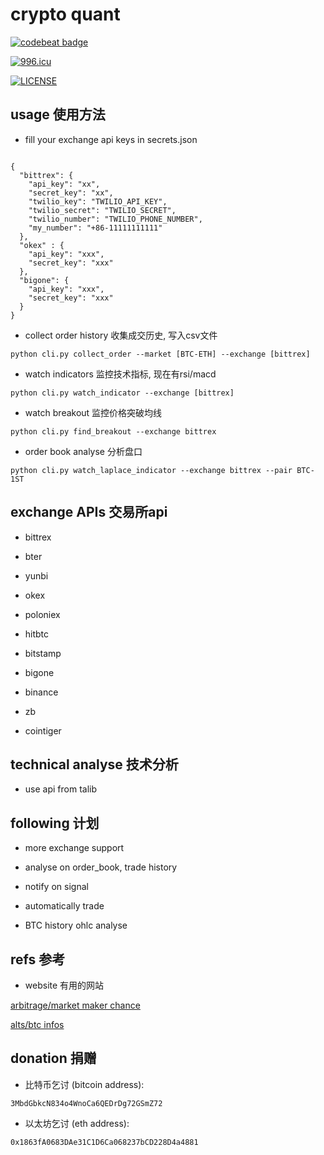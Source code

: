 # crypto quant

[![codebeat badge](https://codebeat.co/badges/3f709e50-2df2-41fb-b78b-3ee60d61452a)](https://codebeat.co/projects/github-com-dongyi-coin-maker-master)


<a href="https://996.icu"><img src="https://img.shields.io/badge/link-996.icu-red.svg" alt="996.icu" /></a>

[![LICENSE](https://img.shields.io/badge/license-Anti%20996-blue.svg)](https://github.com/996icu/996.ICU/blob/master/LICENSE)

## usage 使用方法

- fill your exchange api keys in secrets.json

```

{
  "bittrex": {
    "api_key": "xx",
    "secret_key": "xx",
    "twilio_key": "TWILIO_API_KEY",
    "twilio_secret": "TWILIO_SECRET",
    "twilio_number": "TWILIO_PHONE_NUMBER",
    "my_number": "+86-11111111111"
  },
  "okex" : {
    "api_key": "xxx",
    "secret_key": "xxx"
  },
  "bigone": {
    "api_key": "xxx",
    "secret_key": "xxx"
  }
}

```

- collect order history  收集成交历史, 写入csv文件

 `python cli.py collect_order --market [BTC-ETH] --exchange [bittrex]`

- watch indicators       监控技术指标, 现在有rsi/macd

 `python cli.py watch_indicator --exchange [bittrex]`

- watch breakout         监控价格突破均线

 `python cli.py find_breakout --exchange bittrex`

- order book analyse     分析盘口

 `python cli.py watch_laplace_indicator --exchange bittrex --pair BTC-1ST`

## exchange APIs 交易所api

- bittrex

- bter

- yunbi

- okex

- poloniex

- hitbtc

- bitstamp

- bigone

- binance

- zb

- cointiger

## technical analyse 技术分析

- use api from talib


## following 计划

- more exchange support

- analyse on order_book, trade history

- notify on signal

- automatically trade

- BTC history ohlc analyse


## refs 参考

- website 有用的网站

 [arbitrage/market maker chance](http://data.bitcoinity.org/)
 
 [alts/btc infos](https://coinmarketcap.com/)

## donation 捐赠

- 比特币乞讨  (bitcoin address):
 
 `3MbdGbkcN834o4WnoCa6QEDrDg72GSmZ72`
 
- 以太坊乞讨 (eth address):

 `0x1863fA0683DAe31C1D6Ca068237bCD228D4a4881`
